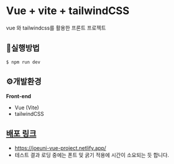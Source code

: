 # Vue + vite + tailwindCSS
vue 와 tailwindcss를 활용한 프론트 프로젝트

## 📌실행방법
`$ npm run dev`

## ⚙️개발환경
**Front-end**
- Vue (Vite)
- tailwindCSS

## [배포 링크](https://joeuni-vue-project.netlify.app/)
- https://joeuni-vue-project.netlify.app/
- 테스트 결과 로딩 중에는 폰트 및 굵기 적용에 시간이 소요되는 듯 합니다.
